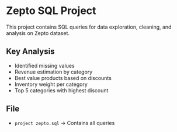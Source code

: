 # Zepto SQL Project

This project contains SQL queries for data exploration, cleaning, and analysis on Zepto dataset.

## Key Analysis
- Identified missing values
- Revenue estimation by category
- Best value products based on discounts
- Inventory weight per category
- Top 5 categories with highest discount

## File
- `project zepto.sql` → Contains all queries
